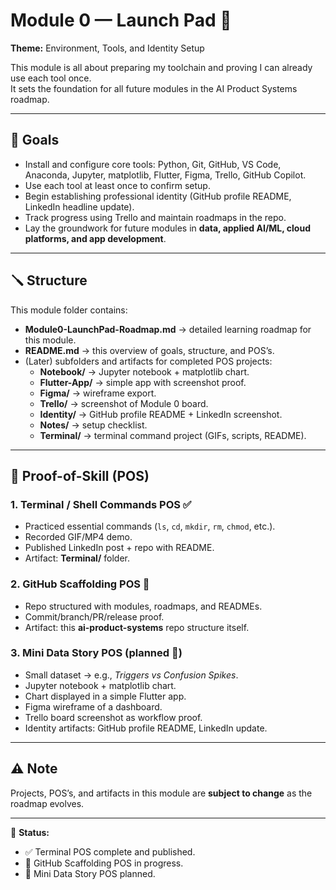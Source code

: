 # Module 0 — Launch Pad 🚀

**Theme:** Environment, Tools, and Identity Setup  

This module is all about preparing my toolchain and proving I can already use each tool once.  
It sets the foundation for all future modules in the AI Product Systems roadmap.

---

## 🎯 Goals
- Install and configure core tools: Python, Git, GitHub, VS Code, Anaconda, Jupyter, matplotlib, Flutter, Figma, Trello, GitHub Copilot.  
- Use each tool at least once to confirm setup.  
- Begin establishing professional identity (GitHub profile README, LinkedIn headline update).  
- Track progress using Trello and maintain roadmaps in the repo.  
- Lay the groundwork for future modules in **data, applied AI/ML, cloud platforms, and app development**.  

---

## 🪛 Structure

This module folder contains:  
- **Module0-LaunchPad-Roadmap.md** → detailed learning roadmap for this module.  
- **README.md** → this overview of goals, structure, and POS’s.  
- (Later) subfolders and artifacts for completed POS projects:  
  - **Notebook/** → Jupyter notebook + matplotlib chart.  
  - **Flutter-App/** → simple app with screenshot proof.  
  - **Figma/** → wireframe export.  
  - **Trello/** → screenshot of Module 0 board.  
  - **Identity/** → GitHub profile README + LinkedIn screenshot.  
  - **Notes/** → setup checklist.  
  - **Terminal/** → terminal command project (GIFs, scripts, README).  

---

## 🧩 Proof-of-Skill (POS)

### 1. Terminal / Shell Commands POS ✅  
- Practiced essential commands (`ls`, `cd`, `mkdir`, `rm`, `chmod`, etc.).  
- Recorded GIF/MP4 demo.  
- Published LinkedIn post + repo with README.  
- Artifact: **Terminal/** folder.  

### 2. GitHub Scaffolding POS 🚧  
- Repo structured with modules, roadmaps, and READMEs.  
- Commit/branch/PR/release proof.  
- Artifact: this **ai-product-systems** repo structure itself.  

### 3. Mini Data Story POS (planned 🎯)  
- Small dataset → e.g., *Triggers vs Confusion Spikes*.  
- Jupyter notebook + matplotlib chart.  
- Chart displayed in a simple Flutter app.  
- Figma wireframe of a dashboard.  
- Trello board screenshot as workflow proof.  
- Identity artifacts: GitHub profile README, LinkedIn update.  

---

## ⚠️ Note
Projects, POS’s, and artifacts in this module are **subject to change** as the roadmap evolves.  

---

📌 **Status:**  
- ✅ Terminal POS complete and published.  
- 🚧 GitHub Scaffolding POS in progress.  
- 🎯 Mini Data Story POS planned.  

